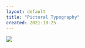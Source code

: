 ```yaml
---
layout: default
title: "Pictoral Typography"
created: 2021-10-25
---
```


![](images/pictoral-typography.jpeg)